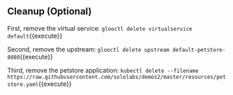 ## Cleanup (Optional)

First, remove the virtual service:
`glooctl delete virtualservice default`{{execute}}

Second, remove the upstream:
`glooctl delete upstream default-petstore-8080`{{execute}}

Third, remove the petstore application:
`kubectl delete --filename https://raw.githubusercontent.com/sololabs/demos2/master/resources/petstore.yaml`{{execute}}

